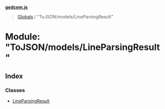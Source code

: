 **[gedcom.js](../README.md)**

> [Globals](../globals.md) / "ToJSON/models/LineParsingResult"

# Module: "ToJSON/models/LineParsingResult"

## Index

### Classes

* [LineParsingResult](../classes/_tojson_models_lineparsingresult_.lineparsingresult.md)
